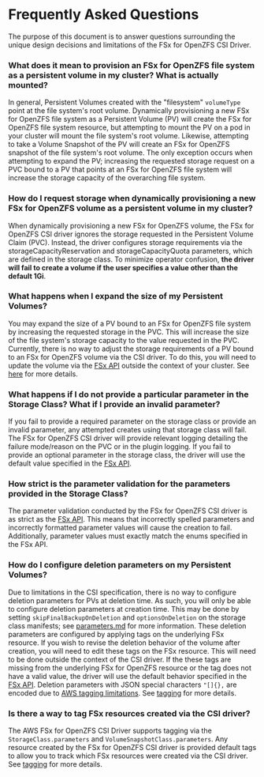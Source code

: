 # Frequently Asked Questions
The purpose of this document is to answer questions surrounding the unique design decisions and limitations of the FSx for OpenZFS CSI Driver.

### What does it mean to provision an FSx for OpenZFS file system as a persistent volume in my cluster? What is actually mounted?
In general, Persistent Volumes created with the "filesystem" `volumeType` point at the file system's root volume.
Dynamically provisioning a new FSx for OpenZFS file system as a Persistent Volume (PV) will create the FSx for OpenZFS file system resource,
but attempting to mount the PV on a pod in your cluster will mount the file system's root volume. Likewise, attempting to take a Volume Snapshot
of the PV will create an FSx for OpenZFS snapshot of the file system's root volume. The only exception occurs when attempting to expand the PV;
increasing the requested storage request on a PVC bound to a PV that points at an FSx for OpenZFS file system will increase the storage capacity
of the overarching file system.

### How do I request storage when dynamically provisioning a new FSx for OpenZFS volume as a persistent volume in my cluster?
When dynamically provisioning a new FSx for OpenZFS volume, the FSx for OpenZFS CSI driver ignores the storage requested in the Persistent Volume Claim (PVC).
Instead, the driver configures storage requirements via the storageCapacityReservation and storageCapacityQuota parameters, which are defined in the storage class.
To minimize operator confusion, **the driver will fail to create a volume if the user specifies a value other than the default 1Gi**.

### What happens when I expand the size of my Persistent Volumes?
You may expand the size of a PV bound to an FSx for OpenZFS file system by increasing the requested storage in the PVC.
This will increase the size of the file system's storage capacity to the value requested in the PVC.
Currently, there is no way to adjust the storage requirements of a PV bound to an FSx for OpenZFS volume via the CSI driver.
To do this, you will need to update the volume via the [FSx API](https://docs.aws.amazon.com/cli/latest/reference/fsx/index.html#cli-aws-fsx) outside the context of your cluster.
See [here](../examples/kubernetes/volume-expansion/README.md) for more details.

### What happens if I do not provide a particular parameter in the Storage Class? What if I provide an invalid parameter?
If you fail to provide a required parameter on the storage class or provide an invalid parameter, any attempted creates using that storage class will fail.
The FSx for OpenZFS CSI driver will provide relevant logging detailing the failure mode/reason on the PVC or in the plugin logging.
If you fail to provide an optional parameter in the storage class, the driver will use the default value specified in the [FSx API](https://docs.aws.amazon.com/cli/latest/reference/fsx/index.html#cli-aws-fsx).

### How strict is the parameter validation for the parameters provided in the Storage Class?
The parameter validation conducted by the FSx for OpenZFS CSI driver is as strict as the [FSx API](https://docs.aws.amazon.com/cli/latest/reference/fsx/index.html#cli-aws-fsx). 
This means that incorrectly spelled parameters and incorrectly formatted parameter values will cause the creation to fail. 
Additionally, parameter values must exactly match the enums specified in the FSx API.

### How do I configure deletion parameters on my Persistent Volumes?
Due to limitations in the CSI specification, there is no way to configure deletion parameters for PVs at deletion time. 
As such, you will only be able to configure deletion parameters at creation time. This may be done by setting 
`skipFinalBackupOnDeletion` and `optionsOnDeletion` on the storage class manifests; see [parameters.md](parameters.md) for more information.
These deletion parameters are configured by applying tags on the underlying FSx resource. 
If you wish to revise the deletion behavior of the volume after creation, you will need to edit these tags on the FSx resource. 
This will need to be done outside the context of the CSI driver.
If the these tags are missing from the underlying FSx for OpenZFS resource or the tag does not have a valid value, 
the driver will use the default behavior specified in the [FSx API](https://docs.aws.amazon.com/cli/latest/reference/fsx/index.html#cli-aws-fsx).
Deletion parameters with JSON special characters `"[]{},` are encoded due to [AWS tagging limitations](https://docs.aws.amazon.com/tag-editor/latest/userguide/tagging.html#tag-conventions).
See [tagging](tagging.md) for more details.

### Is there a way to tag FSx resources created via the CSI driver?
The AWS FSx for OpenZFS CSI Driver supports tagging via the `StorageClass.parameters` and `VolumeSnapshotClass.parameters`.
Any resource created by the FSx for OpenZFS CSI driver is provided default tags to allow you to track which 
FSx resources were created via the CSI driver. See [tagging](tagging.md) for more details.
